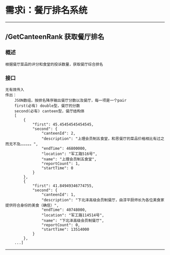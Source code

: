 # 需求i：餐厅排名系统
***

## /GetCanteenRank 获取餐厅排名
### 概述
    根据餐厅菜品的评分和食堂的投诉数量，获取餐厅综合排名
### 接口
    无有效传入
    传出：
        JSON数组，按排名降序输出餐厅分数以及餐厅，每一项是一个pair
        first(必有) double型，餐厅的分数
        second(必有) canteen型，餐厅结构体
        [
            {
                "first": 45.45454545454545,
                "second": {
                    "canteenId": 2,
                    "description": "上理会员制五食堂，和思餐厅的菜品价格相比有过之而无不及。。。。。。",
                    "endTime": 46800000,
                    "location": "军工路516号",
                    "name": "上理会员制五食堂",
                    "reportCount": 1,
                    "startTime": 0
                }
            },
            {
                "first": 41.84949346774755,
                "second": {
                    "canteenId": 1,
                    "description": "下北泽高级会员制餐厅，由淳平厨师长为各位美食家提供符合身份的美食（确信）",
                    "endTime": 40748000,
                    "location": "军工路114514号",
                    "name": "下北泽高级会员制餐厅",
                    "reportCount": 0,
                    "startTime": 13514000
                }
            },
        ...]
***

